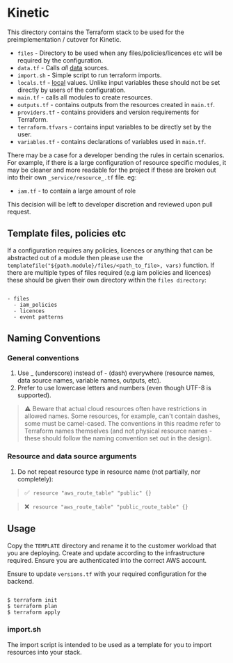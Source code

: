# Kinetic

This directory contains the Terraform stack to be used for the preimplementation / cutover for Kinetic.

* `files` - Directory to be used when any files/policies/licences etc will be required by the configuration.
* `data.tf` - Calls _all_ [data](https://www.terraform.io/language/data-sources) sources.
* `import.sh` - Simple script to run terraform imports.
* `locals.tf` - [local](https://www.terraform.io/language/values/locals) values. Unlike input variables these should not be set directly by users of the configuration.
* `main.tf` - calls all modules to create resources.
* `outputs.tf` - contains outputs from the resources created in `main.tf`.
* `providers.tf` - contains providers and version requirements for Terraform.
* `terraform.tfvars` - contains input variables to be directly set by the user.
* `variables.tf` - contains declarations of variables used in `main.tf`.

There may be a case for a developer bending the rules in certain scenarios. For example, if there is a large configuration of resource specific modules, it may be cleaner and more readable for the project if these are broken out into their own `_service/resource_.tf` file. eg: 

* `iam.tf` - to contain a large amount of role

This decision will be left to developer discretion and reviewed upon pull request.

## Template files, policies etc

If a configuration requires any policies, licences or anything that can be abstracted out of a module then please use the `templatefile("${path.module}/files/<path_to_file>, vars)` function. If there are multiple types of files required (e.g iam policies and licences) these should be given their own directory within the `files directory`:

```

- files
  - iam_policies
  - licences
  - event patterns

```

## Naming Conventions

### General conventions

1. Use _ (underscore) instead of - (dash) everywhere (resource names, data source names, variable names, outputs, etc).
2. Prefer to use lowercase letters and numbers (even though UTF-8 is supported).

> ⚠️ Beware that actual cloud resources often have restrictions in allowed names. Some resources, for example, can't contain dashes, some must be camel-cased. The conventions in this readme refer to Terraform names themselves (and not physical resource names - these should follow the naming convention set out in the design).

### Resource and data source arguments

1. Do not repeat resource type in resource name (not partially, nor completely):

> ✅ &nbsp;`resource "aws_route_table" "public" {}`

> ❌ &nbsp;`resource "aws_route_table" "public_route_table" {}`

## Usage

Copy the `TEMPLATE` directory and rename it to the customer workload that you are deploying. Create and update according to the infrastructure required. Ensure you are authenticated into the correct AWS account.

Ensure to update `versions.tf` with your required configuration for the backend.

```

$ terraform init
$ terraform plan
$ terraform apply

```

### import.sh

The import script is intended to be used as a template for you to import resources into your stack.